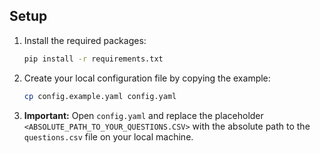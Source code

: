 ## Setup

1.  Install the required packages:
    ```bash
    pip install -r requirements.txt
    ```
2.  Create your local configuration file by copying the example:
    ```bash
    cp config.example.yaml config.yaml
    ```
3.  **Important:** Open `config.yaml` and replace the placeholder `<ABSOLUTE_PATH_TO_YOUR_QUESTIONS.CSV>` with the absolute path to the `questions.csv` file on your local machine.